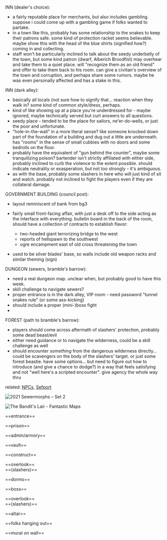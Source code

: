 INN (dealer's choice):

- a fairly reputable place for merchants, but also includes gambling. suppose i could come up with a gambling game if folks wanted to partake.
- in a town like this, probably has some relationship to the snakes to keep their patrons safe. some kind of protection racket seems believable. maybe show this with the head of the blue shirts (signified how?) coming in and collecting.
- staff won't be particularly inclined to talk about the seedy underbelly of the town, but some kind patron (dwarf, Alberich Broodfist) may overhear and take them to a quiet place. will "recognize them as an old friend" and offer to take them back to his room. can give a civilian's overview of the town and corruption, and perhaps share some rumors. maybe he was even personally affected and has a stake in this.

INN (dark alley):

- basically all locals (not sure how to signify that... reaction when they walk in? some kind of common style/dress, perhaps.
- kind of like showing up at a place you're underdressed for - maybe ignored, maybe technically served but curt answers to all questions.
- seedy place - tended to be the place for sailors, ne'er-do-wells, or just the poor and unfortunate.
- "hole-in-the-wall" in a more literal sense? like someone knocked down part of the foundation of a building and dug out a little are underneath. has "rooms" in the sense of small cubbies with no doors and some bedrolls on the floor.
- probably have the equivalent of "gun behind the counter", maybe some tranquilizing poison? bartender isn't strictly affiliated with either side, probably inclined to curb the violence to the extent possible. should indicate neutrality or exasperation, but not too strongly - it's ambiguous.
- as with the base, probably some slashers in here who will just kind of sit and watch. probably not inclined to fight the players even if they are collateral damage.

GOVERNMENT BUILDING (council post):

- layout reminiscent of bank from bg3
- fairly small front-facing affair, with just a desk off to the side acting as the interface with everything. bulletin board in the back of the room, should have a collection of contracts to establish flavor:
    
    - two-headed giant terrorizing bridge to the west
    - reports of hellspawn to the southwest
    - ogre encampment east of old cross threatening the town
- used to be silver blades' base, so walls include old weapon racks and similar theming (sign)

DUNGEON (sewers, bramble's barrow):

- need a real dungeon map. unclear when, but probably good to have this week.
- skill challenge to navigate sewers?
- proper entrance is in the dark alley, VIP room - need password "tunnel snakes rule" (or some ass-kicking)
- should include a proper (mini-)boss fight
-   
    
 
FOREST (path to bramble's barrow):

- players should come across aftermath of slashers' protection, probably some dead beast/evil
- either need guidance or to navigate the wilderness, could be a skill challenge as well
- should encounter _something_ from the dangerous wilderness directly… could be scavengers on the body of the slashers' target. or just some forest beastie. have some options… but need to figure out how to introduce (and give a chance to dodge?) in a way that feels satisfying and not "well here's a scripted encounter". give agency the whole way thru

related: [NPCs](NPCs.md), [Sefport](Sefport.md)

![2021 Sewermorphs – Set 2](Exported%20image%2020250124160447-0.png)

![The Bandit's Lair - Fantastic Maps](Exported%20image%2020250124160452-1.jpeg)

==entrance==

==prison==

==admin/armory==

==vault==

==construct==

==overlook==  
==(slashers)==

==dorms==

==boss==

==overlook==  
==(slashers)==

==altar==

==folks hanging out==

==mural on wall==
